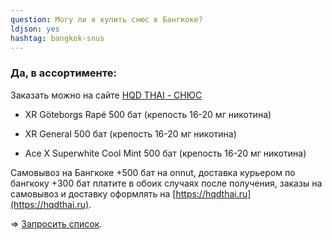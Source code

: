 ```yaml
---
question: Могу ли я купить снюс в Бангкоке?
ldjson: yes 
hashtag: bangkok-snus
---
```


### Да, в ассортименте:

Заказать можно на сайте [HQD THAI - СНЮС](https://hqdthai.ru/snyus/)


* XR Göteborgs Rapé 500 бат (крепость 16-20 мг никотина)

* XR General 500 бат (крепость 16-20 мг никотина)

* Ace X Superwhite Cool Mint 500 бат (крепость 16-20 мг никотина)

Самовывоз на Бангкоке +500 бат на onnut, доставка  курьером по бангкоку +300 бат платите в обоих случаях после получения, заказы на самовывоз и доставку  оформлять на [https://hqdthai.ru](https://hqdthai.ru).

=> [Запросить список](https://t.me/kolesnikov1988).

